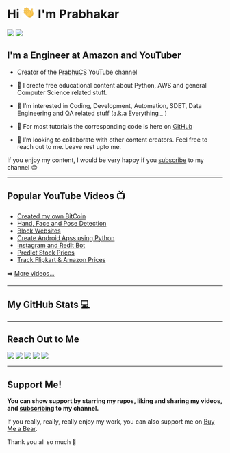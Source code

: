 # Hi <img src="https://raw.githubusercontent.com/ABSphreak/ABSphreak/master/gifs/Hi.gif" width="30px"> I'm Prabhakar
[<img height="30" src="https://img.shields.io/badge/linkedln-%231DA1F2.svg?&style=for-the-badge&logo=twitter&logoColor=white%22" />](https://www.linkedin.com/in/prabhakar-mishr/)
[<img height="30" src = "https://img.shields.io/badge/Youtube-%23E4405F.svg?&style=for-the-badge&logo=Youtube&logoColor=white">](https://www.youtube.com/c/PrabhuCS?sub_confirmation=1) 



## I'm a Engineer at Amazon and YouTuber

- Creator of the [PrabhuCS](https://www.youtube.com/c/PrabhuCS) YouTube channel 

- 🌱 I create free educational content about Python, AWS and general Computer Science related stuff.

- 👀 I’m interested in Coding, Development, Automation, SDET, Data Engineering and QA related stuff (a.k.a Everything *_* )

- :iphone: For most tutorials the corresponding code is here on [GitHub](https://github.com/Prabhakar-MishraCS?tab=repositories)

-  💞️ I’m looking to collaborate with other content creators. Feel free to reach out to me. Leave rest upto me.


If you enjoy my content, I would be very happy if you [subscribe](https://www.youtube.com/channel/UCbXgNpp0jedKWcQiULLbDTA?sub_confirmation=1) to my channel 😊

---


## Popular YouTube Videos 📺 
- [Created my own BitCoin](https://youtu.be/n204R3tkBOg)
- [Hand, Face and Pose Detection](https://youtu.be/leIyeESnlM0)
- [Block Websites](https://youtu.be/qmZiwfv7KrU)
- [Create Android Apss using Python](https://youtu.be/C2VT_BUN5WI)
- [Instagram and Redit Bot](https://youtu.be/GNe91BgX4FU)
- [Predict Stock Prices](https://youtu.be/qSHMLYN1e5A)
- [Track Flipkart & Amazon Prices](https://youtu.be/028BYBiPZ9E)

➡️ [More videos...](https://www.youtube.com/c/PrabhuCS/videos)

---

## My GitHub Stats 💻



[Linkedln]: https://www.linkedin.com/in/prabhakar-mishr/
[youtube]: https://www.youtube.com/c/PrabhuCS/
[instagram]: https://www.instagram.com/prabhucs_ig/
[facebook]: https://www.facebook.com/profile.php?id=100070687688666

---
## Reach Out to Me

[<img height="30" src="https://img.shields.io/badge/Instagram-%231DA1F2.svg?&style=for-the-badge&logo=instagram&logoColor=white%22" />](https://www.instagram.com/prabhucs_ig/)
[<img height="30" src="https://img.shields.io/badge/Gmail-%231DA1F2.svg?&style=for-the-badge&logo=gmail&logoColor=white%22" />](prabhyofficial@gmail.com)
[<img height="30" src="https://img.shields.io/badge/Linkedln-%231DA1F2.svg?&style=for-the-badge&logo=linkedln&logoColor=white%22" />](https://www.linkedin.com/in/prabhakar-mishr/)
[<img height="30" src = "https://img.shields.io/badge/Youtube-%23E4405F.svg?&style=for-the-badge&logo=Youtube&logoColor=white">](https://www.youtube.com/c/PrabhuCS?sub_confirmation=1) 
[<img height="30" src="https://img.shields.io/badge/Facebook-%231DA1F2.svg?&style=for-the-badge&logo=facebook&logoColor=white%22" />](https://www.facebook.com/profile.php?id=100070687688666)


---
## Support Me!

**You can show support by starring my repos, liking and sharing my videos, and [subscribing](https://www.youtube.com/c/PrabhuCS?sub_confirmation=1) to my channel.**

If you really, really, really enjoy my work, you can also support me on [Buy Me a Bear]().

Thank you all so much 🙏
